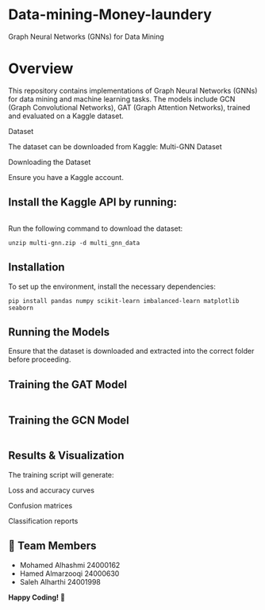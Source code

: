 # Data-mining-Money-laundery
Graph Neural Networks (GNNs) for Data Mining

# **Overview**

This repository contains implementations of Graph Neural Networks (GNNs) for data mining and machine learning tasks. The models include GCN (Graph Convolutional Networks), GAT (Graph Attention Networks), trained and evaluated on a Kaggle dataset.

Dataset

The dataset can be downloaded from Kaggle:
Multi-GNN Dataset

Downloading the Dataset

Ensure you have a Kaggle account.

## **Install the Kaggle API by running:**

```pip install kaggle

```

Run the following command to download the dataset:

```kaggle datasets download -d trnaacthng/multi-gnn
unzip multi-gnn.zip -d multi_gnn_data
```

## **Installation**

To set up the environment, install the necessary dependencies:

```pip install torch torch_geometric torch_sparse torch_scatter torch_spline_conv torch_cluster
pip install pandas numpy scikit-learn imbalanced-learn matplotlib seaborn
```

## **Running the Models**

Ensure that the dataset is downloaded and extracted into the correct folder before proceeding.

## **Training the GAT Model**

```python data_mining_gnns_models.py --model GAT
```

## **Training the GCN Model**

```python data_mining_gnns_models.py --model GCN
```

## **Results & Visualization**

The training script will generate:

Loss and accuracy curves

Confusion matrices

Classification reports


## **👥 Team Members**
- Mohamed Alhashmi 24000162
- Hamed Almarzooqi 24000630
- Saleh Alharthi   24001998


**Happy Coding! 🚀**
